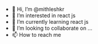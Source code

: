- 👋 Hi, I’m @mithleshkr
- 👀 I’m interested in react js
- 🌱 I’m currently learning react js
- 💞️ I’m looking to collaborate on ...
- 📫 How to reach me 

<!---
mithleshkr/mithleshkr is a ✨ special ✨ repository because its `README.md` (this file) appears on your GitHub profile.
You can click the Preview link to take a look at your changes.
--->
